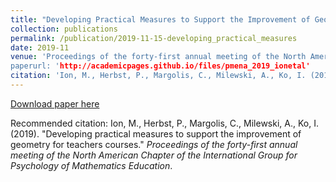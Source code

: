 ```yaml
---
title: "Developing Practical Measures to Support the Improvement of Geometry for Teachers Courses"
collection: publications
permalink: /publication/2019-11-15-developing_practical_measures
date: 2019-11
venue: 'Proceedings of the forty-first annual meeting of the North American Chapter of the International Group for Psychology of Mathematics Education.
paperurl: 'http://academicpages.github.io/files/pmena_2019_ionetal'
citation: 'Ion, M., Herbst, P., Margolis, C., Milewski, A., Ko, I. (2019). "Developing practical measures to support the improvement of geometry for teachers courses." <i> Proceedings of the forty-first annual meeting of the North American Chapter of the International Group for Psychology of Mathematics Education</i>'
---
```



[Download paper here](http://academicpages.github.io/files/paper1.pdf)

Recommended citation: Ion, M., Herbst, P., Margolis, C., Milewski, A., Ko, I. (2019). "Developing practical measures to support the improvement of geometry for teachers courses." <i> Proceedings of the forty-first annual meeting of the North American Chapter of the International Group for Psychology of Mathematics Education</i>.

